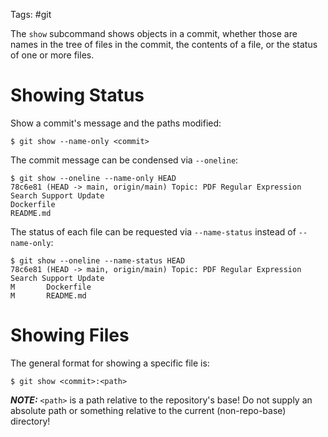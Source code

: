 Tags: #git

The `show` subcommand shows objects in a commit, whether those are names in the tree of files in the commit, the contents of a file, or the status of one or more files.

# Showing Status

Show a commit's message and the paths modified:
```shell
$ git show --name-only <commit>
```

The commit message can be condensed via `--oneline`:
```shell
$ git show --oneline --name-only HEAD
78c6e81 (HEAD -> main, origin/main) Topic: PDF Regular Expression Search Support Update
Dockerfile
README.md
```

The status of each file can be requested via `--name-status` instead of `--name-only`:
```shell
$ git show --oneline --name-status HEAD
78c6e81 (HEAD -> main, origin/main) Topic: PDF Regular Expression Search Support Update
M       Dockerfile
M       README.md
```

# Showing Files

The general format for showing a specific file is:
```shell
$ git show <commit>:<path>
```

***NOTE:*** `<path>` is a path relative to the repository's base!  Do not supply an absolute path or something relative to the current (non-repo-base) directory!